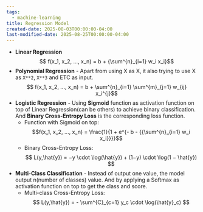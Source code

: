```yaml
---
tags:
  - machine-learning
title: Regression Model
created-date: 2025-08-03T00:00:00-04:00
last-modified-date: 2025-08-25T00:00:00-04:00
---
```

- **Linear Regression**
	$$ f(x_1, x_2, ..., x_n) = b + {\sum^{n}_{i=1} w_i x_i}$$
- **Polynomial Regression** - Apart from using X as X, it also trying to use X as `X**2`, `X**3` and ETC as input.
	$$ f(x_1, x_2, ..., x_n) = b + \sum^{n}_{i=1} \sum^{m}_{j=1} w_{ij} x_i^{j}$$
- **Logistic Regression** - Using **Sigmoid** function as activation function on top of Linear Regression(can be others) to achieve binary classification. And **Binary Cross-Entropy Loss** is the corresponding loss function.
	- Function with Sigmoid on top: $$f(x_1, x_2, ..., x_n) = \frac{1}{1 + e^{- b - {{\sum^{n}_{i=1} w_i x_i}}}}$$
	- Binary Cross-Entropy Loss: $$ L(y,\hat{y​}) = −y \cdot \log(\hat{y}​) + (1−y) \cdot \log(1 − \hat{y}​) $$
- **Multi-Class Classification** - Instead of output one value, the model output n(number of classes) value. And by applying a Softmax as activation function on top to get the class and score.
	- Multi-class Cross-Entropy Loss: $$ L(y,\hat{y​}) = - \sum^{C}_{c=1} y_c \cdot \log(\hat{y}_c) $$